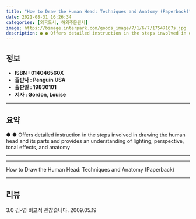 ```yaml
---
title: "How to Draw the Human Head: Techniques and Anatomy (Paperback)"
date: 2021-08-31 16:26:34
categories: [외국도서, 해외주문원서]
image: https://bimage.interpark.com/goods_image/7/1/6/7/17547167s.jpg
description: ● ● Offers detailed instruction in the steps involved in drawing the human head and its parts and provides an understanding of lighting, perspective, tonal ef
---
```


## **정보**

- **ISBN : 014046560X**
- **출판사 : Penguin USA**
- **출판일 : 19830101**
- **저자 : Gordon, Louise**

------



## **요약**

●  ●  Offers detailed instruction in the steps involved in drawing the human head and its parts and provides an understanding of lighting, perspective, tonal effects, and anatomy

------



------


How to Draw the Human Head: Techniques and Anatomy (Paperback) 

------


## **리뷰** 

3.0 김-영 비교적 괜찮습니다. 2009.05.19 <br/>